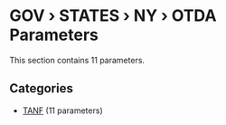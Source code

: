 # GOV › STATES › NY › OTDA Parameters

This section contains 11 parameters.

## Categories

- [TANF](tanf/index.md) (11 parameters)
